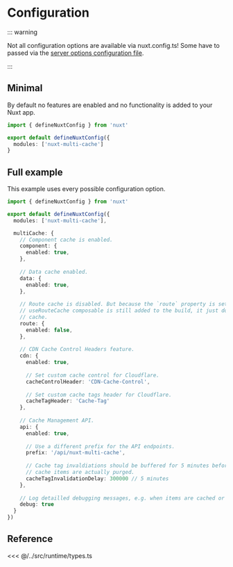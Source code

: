 # Configuration

::: warning

Not all configuration options are available via nuxt.config.ts! Some have to
passed via the [server options configuration file](/overview/server-options).

:::

## Minimal

By default no features are enabled and no functionality is added to your Nuxt
app.

```typescript
import { defineNuxtConfig } from 'nuxt'

export default defineNuxtConfig({
  modules: ['nuxt-multi-cache']
}
```

## Full example

This example uses every possible configuration option.

```typescript
import { defineNuxtConfig } from 'nuxt'

export default defineNuxtConfig({
  modules: ['nuxt-multi-cache'],

  multiCache: {
    // Component cache is enabled.
    component: {
      enabled: true,
    },
  
    // Data cache enabled.
    data: {
      enabled: true,
    },
  
    // Route cache is disabled. But because the `route` property is set the
    // useRouteCache composable is still added to the build, it just doesn't
    // cache.
    route: {
      enabled: false,
    },
  
    // CDN Cache Control Headers feature.
    cdn: {
      enabled: true,
  
      // Set custom cache control for Cloudflare.
      cacheControlHeader: 'CDN-Cache-Control',
  
      // Set custom cache tags header for Cloudflare.
      cacheTagHeader: 'Cache-Tag'
    },
  
    // Cache Management API.
    api: {
      enabled: true,
  
      // Use a different prefix for the API endpoints.
      prefix: '/api/nuxt-multi-cache',
  
      // Cache tag invaldiations should be buffered for 5 minutes before the
      // cache items are actually purged.
      cacheTagInvalidationDelay: 300000 // 5 minutes
    },
  
    // Log detailled debugging messages, e.g. when items are cached or returned from cache.
    debug: true
  }
})
```

## Reference

<<< @/../src/runtime/types.ts
